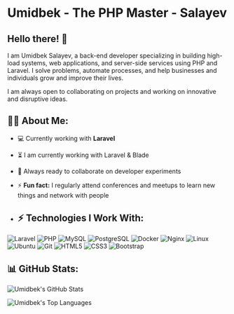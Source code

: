 # Umidbek - The PHP Master - Salayev

## Hello there! 👋

I am Umidbek Salayev, a back-end developer specializing in building high-load systems, web applications, and server-side services using PHP and Laravel. I solve problems, automate processes, and help businesses and individuals grow and improve their lives.  

I am always open to collaborating on projects and working on innovative and disruptive ideas.  

## 👨‍💻 About Me:
- 💻 Currently working with **Laravel**  
- ⏳ I am currently working with Laravel & Blade  
- 🚀 Always ready to collaborate on developer experiments  
- ⚡ **Fun fact:** I regularly attend conferences and meetups to learn new things and network with people

  

- ## ⚡ Technologies I Work With:
  
![Laravel](https://img.shields.io/badge/Laravel-FF2D20?style=for-the-badge&logo=laravel&logoColor=white)
![PHP](https://img.shields.io/badge/PHP-777BB4?style=for-the-badge&logo=php&logoColor=white)
![MySQL](https://img.shields.io/badge/MySQL-4479A1?style=for-the-badge&logo=mysql&logoColor=white)
![PostgreSQL](https://img.shields.io/badge/PostgreSQL-336791?style=for-the-badge&logo=postgresql&logoColor=white)
![Docker](https://img.shields.io/badge/Docker-2496ED?style=for-the-badge&logo=docker&logoColor=white)
![Nginx](https://img.shields.io/badge/Nginx-009639?style=for-the-badge&logo=nginx&logoColor=white)
![Linux](https://img.shields.io/badge/Linux-FCC624?style=for-the-badge&logo=linux&logoColor=black)
![Ubuntu](https://img.shields.io/badge/Ubuntu-E95420?style=for-the-badge&logo=ubuntu&logoColor=white)
![Git](https://img.shields.io/badge/Git-F05032?style=for-the-badge&logo=git&logoColor=white)
![HTML5](https://img.shields.io/badge/HTML5-E34F26?style=for-the-badge&logo=html5&logoColor=white)
![CSS3](https://img.shields.io/badge/CSS3-1572B6?style=for-the-badge&logo=css3&logoColor=white)
![Bootstrap](https://img.shields.io/badge/Bootstrap-7952B3?style=for-the-badge&logo=bootstrap&logoColor=white)



## 📊 GitHub Stats:

![Umidbek's GitHub Stats](https://github-readme-stats.vercel.app/api?username=Umidbeksalayev13&show_icons=true&theme=dark&count_private=true&hide=prs,issues,contribs)


![Umidbek's Top Languages](https://github-readme-stats.vercel.app/api/top-langs/?username=Umidbeksalayev13&layout=compact&theme=dark)


